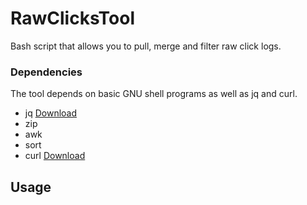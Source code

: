 # RawClicksTool

Bash script that allows you to pull, merge and filter raw click logs.

### Dependencies

The tool depends on basic GNU shell programs as well as jq and curl.

- jq [Download](https://stedolan.github.io/jq/)
- zip
- awk
- sort
- curl [Download](https://curl.haxx.se/)

## Usage

